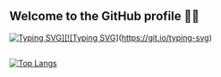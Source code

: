 ## Welcome to the GitHub profile 🙋‍♀️

[![Typing SVG](https://readme-typing-svg.herokuapp.com?font=arial&size=24&color=18F0BA&center=true&vCenter=true&multiline=true&lines=Welcome+to+the+GitHub+profile...)][![Typing SVG](https://readme-typing-svg.herokuapp.com?font=arial&size=24&color=21D976&center=true&vCenter=true&lines=I'm+Karen+Jocelyn;Engineer+Informatic;Mexican;Always+learning+new+things)](https://git.io/typing-svg)
## 
[![Top Langs](https://github-readme-stats.vercel.app/api/top-langs/?username=KarenHernandez08)](https://github.com/anuraghazra/github-readme-stats)

<!--
**KarenHernandez08/KarenHernandez08** is a ✨ _special_ ✨ repository because its `README.md` (this file) appears on your GitHub profile.

Here are some ideas to get you started:

- 🔭 I’m currently working on ...
- 🌱 I’m currently learning ...
- 👯 I’m looking to collaborate on ...
- 🤔 I’m looking for help with ...
- 💬 Ask me about ...
- 📫 How to reach me: ...
- 😄 Pronouns: ...
- ⚡ Fun fact: ...
-->
